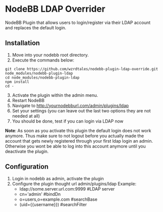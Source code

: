 # NodeBB LDAP Overrider

NodeBB Plugin that allows users to login/register via their LDAP account and replaces the default login.

## Installation

1. Move into your nodebb root directory.
2. Execute the commands below:

```
git clone https://github.com/wzrdtales/nodebb-plugin-ldap-override.git node_modules/nodebb-plugin-ldap
cd node_modules/nodebb-plugin-ldap
npm install
cd -
```

3. Activate the plugin within the admin menu.
4. Restart NodeBB
5. Navigate to http://yournodebburl.com/admin/plugins/ldap
6. Set your settings (you can leave out the last two options they are not needed at all)
7. You should be done, test if you can login via LDAP now

**Note**: As soon as you activate this plugin the default login does not work anymore. Thus make
sure to not logout before you actually made the account that gets newly registered through your
first ldap login an admin. Otherwise you wont be able to log into this account anymore until you
deactivate the plugin.

## Configuration

1. Login in nodebb as admin, activate the plugin
2. Configure the plugin thought url  admin/plugins/ldap
   Example:
     * ldap://some.server.url.com:9999  #LDAP server
     * cn='admin' #bindDn
     * o=users,o=example.com  #searchBase
     * (uid={{username}}) #searchFilter
    
